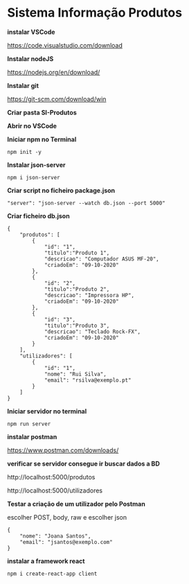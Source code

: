 # Sistema Informação Produtos

**instalar VSCode**

https://code.visualstudio.com/download

**Instalar nodeJS**

https://nodejs.org/en/download/

**Instalar git**

https://git-scm.com/download/win

**Criar pasta SI-Produtos**

**Abrir no VSCode**

**Iniciar npm no Terminal**

```
npm init -y
```

**Instalar json-server**

```
npm i json-server
```

**Criar script no ficheiro package.json**

```
"server": "json-server --watch db.json --port 5000"
```

**Criar ficheiro db.json**

```
{
    "produtos": [
        {
            "id": "1",
            "titulo":"Produto 1",
            "descricao": "Computador ASUS MF-20",
            "criadoEm": "09-10-2020"
        },
        {
            "id": "2",
            "titulo":"Produto 2",
            "descricao": "Impressora HP",
            "criadoEm": "09-10-2020"
        },
        {
            "id": "3",
            "titulo":"Produto 3",
            "descricao": "Teclado Rock-FX",
            "criadoEm": "09-10-2020"
        }
    ],
    "utilizadores": [
        {
            "id": "1",
            "nome": "Rui Silva",
            "email": "rsilva@exemplo.pt"
        }
    ]
}
```

**Iniciar servidor no terminal**

```
npm run server
```

**instalar postman**

https://www.postman.com/downloads/

**verificar se servidor consegue ir buscar dados a BD**

http://localhost:5000/produtos

http://localhost:5000/utilizadores

**Testar a criação de um utilizador pelo Postman**

escolher POST, body, raw e escolher json

```
{
    "nome": "Joana Santos",
    "email": "jsantos@exemplo.com"
}
```

**instalar a framework react**

```
npm i create-react-app client
```
